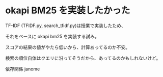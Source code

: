 # okapi BM25 を実装したかった

TF-IDF (TFIDF.py, search_tfidf.py)は授業で実装したため、

それをベースに okapi bm25 を実装する試み。

スコアの結果の値がやたら低いから、計算あってるのか不安。

検索の順位自体はクエリに沿ってそうだから、あってるのかもしれないけど。

依存関係
janome
